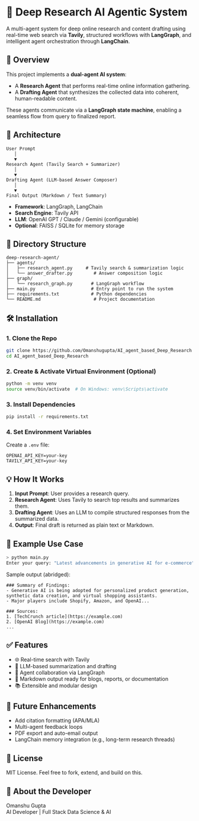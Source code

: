 
# 🧠 Deep Research AI Agentic System

A multi-agent system for deep online research and content drafting using real-time web search via **Tavily**, structured workflows with **LangGraph**, and intelligent agent orchestration through **LangChain**.

## 🚀 Overview

This project implements a **dual-agent AI system**:
- A **Research Agent** that performs real-time online information gathering.
- A **Drafting Agent** that synthesizes the collected data into coherent, human-readable content.

These agents communicate via a **LangGraph state machine**, enabling a seamless flow from query to finalized report.

## 🧩 Architecture

```
User Prompt
   │
   ▼
Research Agent (Tavily Search + Summarizer)
   │
   ▼
Drafting Agent (LLM-based Answer Composer)
   │
   ▼
Final Output (Markdown / Text Summary)
```

- **Framework**: LangGraph, LangChain
- **Search Engine**: Tavily API
- **LLM**: OpenAI GPT / Claude / Gemini (configurable)
- **Optional**: FAISS / SQLite for memory storage

## 📂 Directory Structure

```
deep-research-agent/
├── agents/
│   ├── research_agent.py     # Tavily search & summarization logic
│   └── answer_drafter.py        # Answer composition logic
├── graph/
│   └── research_graph.py       # LangGraph workflow
├── main.py                     # Entry point to run the system
├── requirements.txt            # Python dependencies
└── README.md                    # Project documentation
```

## 🛠️ Installation

### 1. Clone the Repo
```bash
git clone https://github.com/Omanshugupta/AI_agent_based_Deep_Research
cd AI_agent_based_Deep_Research
```

### 2. Create & Activate Virtual Environment (Optional)
```bash
python -m venv venv
source venv/bin/activate  # On Windows: venv\Scripts\activate
```

### 3. Install Dependencies
```bash
pip install -r requirements.txt
```

### 4. Set Environment Variables
Create a `.env` file:
```
OPENAI_API_KEY=your-key
TAVILY_API_KEY=your-key
```

## 💡 How It Works

1. **Input Prompt**: User provides a research query.
2. **Research Agent**: Uses Tavily to search top results and summarizes them.
3. **Drafting Agent**: Uses an LLM to compile structured responses from the summarized data.
4. **Output**: Final draft is returned as plain text or Markdown.

## 🧪 Example Use Case

```bash
> python main.py
Enter your query: "Latest advancements in generative AI for e-commerce"
```

Sample output (abridged):
```
### Summary of Findings:
- Generative AI is being adopted for personalized product generation, synthetic data creation, and virtual shopping assistants.
- Major players include Shopify, Amazon, and OpenAI...

### Sources:
1. [TechCrunch article](https://example.com)
2. [OpenAI Blog](https://example.com)
...
```

## ✅ Features

- 🌐 Real-time search with Tavily
- 🧠 LLM-based summarization and drafting
- 🔗 Agent collaboration via LangGraph
- 📄 Markdown output ready for blogs, reports, or documentation
- 📚 Extensible and modular design

## 📌 Future Enhancements

- Add citation formatting (APA/MLA)
- Multi-agent feedback loops
- PDF export and auto-email output
- LangChain memory integration (e.g., long-term research threads)

## 📜 License

MIT License. Feel free to fork, extend, and build on this.

## 🙋 About the Developer

Omanshu Gupta  
AI Developer | Full Stack Data Science & AI  
